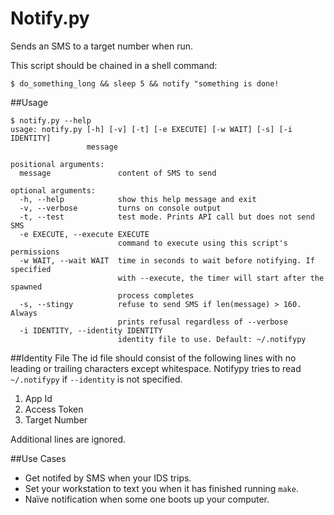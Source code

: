 Notify.py
===
Sends an SMS to a target number when run.

This script should be chained in a shell command:

`$ do_something_long && sleep 5 && notify "something is done!`

##Usage

	$ notify.py --help
	usage: notify.py [-h] [-v] [-t] [-e EXECUTE] [-w WAIT] [-s] [-i IDENTITY]
	                 message

	positional arguments:
	  message               content of SMS to send

	optional arguments:
	  -h, --help            show this help message and exit
	  -v, --verbose         turns on console output
	  -t, --test            test mode. Prints API call but does not send SMS
	  -e EXECUTE, --execute EXECUTE
	                        command to execute using this script's permissions
	  -w WAIT, --wait WAIT  time in seconds to wait before notifying. If specified
	                        with --execute, the timer will start after the spawned
	                        process completes
	  -s, --stingy          refuse to send SMS if len(message) > 160. Always
	                        prints refusal regardless of --verbose
	  -i IDENTITY, --identity IDENTITY
	                        identity file to use. Default: ~/.notifypy

##Identity File
The id file should consist of the following lines with no leading or trailing characters except whitespace. Notifypy tries to read `~/.notifypy` if `--identity` is not specified.

1. App Id
2. Access Token
3. Target Number

Additional lines are ignored.

##Use Cases
* Get notifed by SMS when your IDS trips.
* Set your workstation to text you when it has finished running `make`.
* Naïve notification when some one boots up your computer.
